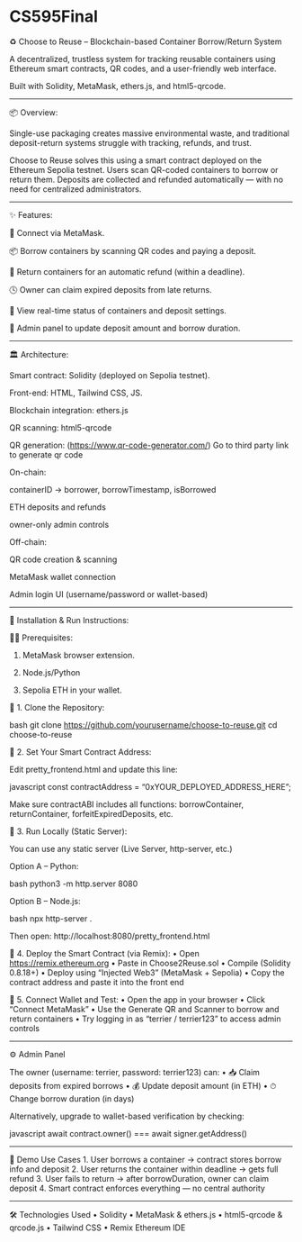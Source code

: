 # CS595Final
♻️ Choose to Reuse – Blockchain-based Container Borrow/Return System

A decentralized, trustless system for tracking reusable containers using Ethereum smart contracts, QR codes, and a user-friendly web interface.

Built with Solidity, MetaMask, ethers.js, and html5-qrcode.

---

📦 Overview:

Single-use packaging creates massive environmental waste, and traditional deposit-return systems struggle with tracking, refunds, and trust.

Choose to Reuse solves this using a smart contract deployed on the Ethereum Sepolia testnet. Users scan QR-coded containers to borrow or return them. Deposits are collected and refunded automatically — with no need for centralized administrators.

---

✨ Features:

🔐 Connect via MetaMask.

📦 Borrow containers by scanning QR codes and paying a deposit.

🔁 Return containers for an automatic refund (within a deadline).

🕓 Owner can claim expired deposits from late returns.

🧾 View real-time status of containers and deposit settings.

🔧 Admin panel to update deposit amount and borrow duration.


---

🏛 Architecture:

Smart contract: Solidity (deployed on Sepolia testnet).
 
Front-end: HTML, Tailwind CSS, JS.
 
Blockchain integration: ethers.js
 
QR scanning: html5-qrcode
 
QR generation: (https://www.qr-code-generator.com/) Go to third party link to generate qr code

On-chain:

containerID → borrower, borrowTimestamp, isBorrowed

ETH deposits and refunds

owner-only admin controls

Off-chain:

QR code creation & scanning

MetaMask wallet connection

Admin login UI (username/password or wallet-based)

---

🚀 Installation & Run Instructions:

🧑‍💻 Prerequisites:

1. MetaMask browser extension.

2. Node.js/Python

3. Sepolia ETH in your wallet.

🔹 1. Clone the Repository:

bash
git clone https://github.com/yourusername/choose-to-reuse.git
cd choose-to-reuse

🔹 2. Set Your Smart Contract Address:

Edit pretty_frontend.html and update this line:

javascript
const contractAddress = “0xYOUR_DEPLOYED_ADDRESS_HERE”;

Make sure contractABI includes all functions: borrowContainer, returnContainer, forfeitExpiredDeposits, etc.

🔹 3. Run Locally (Static Server):

You can use any static server (Live Server, http-server, etc.)

Option A – Python:

bash
python3 -m http.server 8080

Option B – Node.js:

bash
npx http-server .

Then open: http://localhost:8080/pretty_frontend.html

🔹 4. Deploy the Smart Contract (via Remix):
	•	Open https://remix.ethereum.org
	•	Paste in Choose2Reuse.sol
	•	Compile (Solidity 0.8.18+)
	•	Deploy using “Injected Web3” (MetaMask + Sepolia)
	•	Copy the contract address and paste it into the front end

🔹 5. Connect Wallet and Test:
	•	Open the app in your browser
	•	Click “Connect MetaMask”
	•	Use the Generate QR and Scanner to borrow and return containers
	•	Try logging in as “terrier / terrier123” to access admin controls

---

⚙️ Admin Panel

The owner (username: terrier, password: terrier123) can:
	•	📥 Claim deposits from expired borrows
	•	💰 Update deposit amount (in ETH)
	•	⏱ Change borrow duration (in days)

Alternatively, upgrade to wallet-based verification by checking:

javascript
await contract.owner() === await signer.getAddress()

---

🧪 Demo Use Cases
	1.	User borrows a container → contract stores borrow info and deposit
	2.	User returns the container within deadline → gets full refund
	3.	User fails to return → after borrowDuration, owner can claim deposit
	4.	Smart contract enforces everything — no central authority

---

🛠 Technologies Used
	•	Solidity
	•	MetaMask & ethers.js
	•	html5-qrcode & qrcode.js
	•	Tailwind CSS
	•	Remix Ethereum IDE



